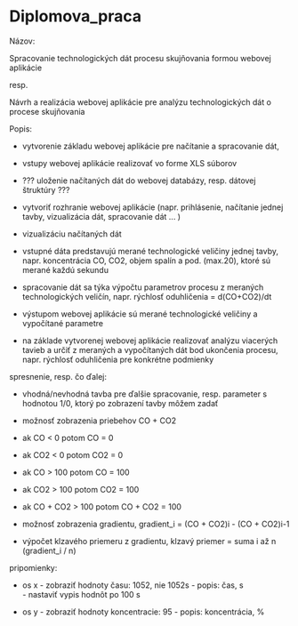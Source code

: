# Diplomova_praca
Názov:

Spracovanie technologických dát procesu skujňovania formou webovej aplikácie

resp.

Návrh a realizácia webovej aplikácie pre analýzu technologických dát o procese skujňovania



Popis:

- vytvorenie základu webovej aplikácie pre načítanie a spracovanie dát, 

- vstupy webovej aplikácie realizovať vo forme XLS súborov

- ??? uloženie načítaných dát do webovej databázy, resp. dátovej štruktúry  ???

- vytvoriť rozhranie webovej aplikácie (napr. prihlásenie, načítanie jednej tavby, vizualizácia dát, spracovanie dát ... )

- vizualizáciu načítaných dát




- vstupné dáta predstavujú merané technologické veličiny jednej tavby, napr. koncentrácia CO, CO2, objem spalín a pod. (max.20), ktoré sú merané každú sekundu

- spracovanie dát sa týka výpočtu parametrov procesu z meraných technologických veličín, napr. rýchlosť oduhličenia = d(CO+CO2)/dt

- výstupom webovej aplikácie sú merané technologické veličiny a vypočítané parametre

- na základe vytvorenej webovej aplikácie realizovať analýzu viacerých tavieb a určiť z meraných a vypočítaných dát bod ukončenia procesu, napr. rýchlosť oduhličenia pre konkrétne podmienky




spresnenie, resp. čo ďalej:

- vhodná/nevhodná tavba pre ďalšie spracovanie, resp. parameter s hodnotou 1/0, ktorý po zobrazení tavby môžem zadať

- možnosť zobrazenia priebehov CO + CO2
- ak CO  < 0 potom CO = 0
- ak CO2 < 0 potom CO2 = 0
- ak CO  > 100 potom CO = 100
- ak CO2 > 100 potom CO2 = 100
- ak CO + CO2 > 100 potom CO + CO2 = 100

- možnosť zobrazenia gradientu, gradient_i = (CO + CO2)i - (CO + CO2)i-1

- výpočet klzavého priemeru z gradientu, klzavý priemer = suma i až n (gradient_i / n)


pripomienky:

- os x - zobraziť hodnoty času: 1052, nie 1052s
       - popis: čas, s  
       - nastaviť vypis hodnôt po 100 s

- os y - zobraziť hodnoty koncentracie: 95
       - popis: koncentrácia, %  




